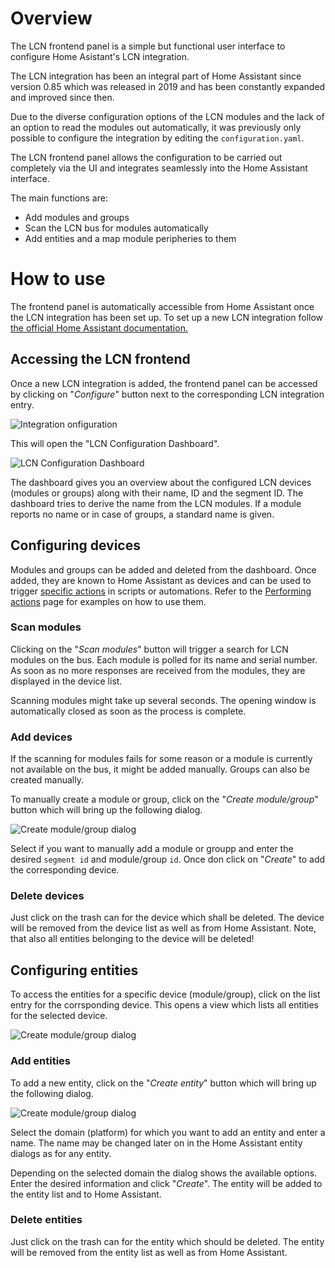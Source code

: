 # Overview

The LCN frontend panel is a simple but functional user interface to configure Home Asistant's LCN integration.

The LCN integration has been an integral part of Home Assistant since version 0.85 which was released in 2019 and has been constantly expanded and improved since then.

Due to the diverse configuration options of the LCN modules and the lack of an option to read the modules out automatically, it was previously only possible to configure the integration by editing the `configuration.yaml`.

The LCN frontend panel allows the configuration to be carried out completely via the UI and integrates seamlessly into the Home Assistant interface.

The main functions are:

- Add modules and groups
- Scan the LCN bus for modules automatically
- Add entities and a map module peripheries to them

# How to use

The frontend panel is automatically accessible from Home Assistant once the LCN integration has been set up.
To set up a new LCN integration follow [the official Home Assistant documentation.](https://www.home-assistant.io/integrations/lcn/)

## Accessing the LCN frontend

Once a new LCN integration is added, the frontend panel can be accessed by clicking on "_Configure_" button next to the corresponding LCN integration entry.

![Integration onfiguration](./assets/lcn_integration_configuration.png?raw=true)

This will open the "LCN Configuration Dashboard".

![LCN Configuration Dashboard](./assets/lcn_dashboard.png?raw=true)

The dashboard gives you an overview about the configured LCN devices (modules or groups) along with their name, ID and the segment ID. The dashboard tries to derive the name from the LCN modules. If a module reports no name or in case of groups, a standard name is given.

## Configuring devices

Modules and groups can be added and deleted from the dashboard. Once added, they are known to Home Assistant as devices and can be used to trigger [specific actions](https://www.home-assistant.io/integrations/lcn/#actions) in scripts or automations. Refer to the [Performing actions](https://www.home-assistant.io/docs/scripts/perform-actions/) page for examples on how to use them.

### Scan modules

Clicking on the "_Scan modules_" button will trigger a search for LCN modules on the bus. Each module is polled for its name and serial number. As soon as no more responses are received from the modules, they are displayed in the device list.

Scanning modules might take up several seconds. The opening window is automatically closed as soon as the process is complete.

### Add devices

If the scanning for modules fails for some reason or a module is currently not available on the bus, it might be added manually. Groups can also be created manually.

To manually create a module or group, click on the "_Create module/group_" button which will bring up the following dialog.

![Create module/group dialog](./assets/lcn_create_device.png?raw=true)

Select if you want to manually add a module or groupp and enter the desired `segment id` and module/group `id`. Once don click on "_Create_" to add the corresponding device.

### Delete devices

Just click on the trash can for the device which shall be deleted. The device will be removed from the device list as well as from Home Assistant. Note, that also all entities belonging to the device will be deleted!

## Configuring entities

To access the entities for a specific device (module/group), click on the list entry for the corrsponding device. This opens a view which lists all entities for the selected device.

![Create module/group dialog](./assets/lcn_entities.png?raw=true)

### Add entities

To add a new entity, click on the "_Create entity_" button which will bring up the following dialog.

![Create module/group dialog](./assets/lcn_create_entity.png?raw=true)

Select the domain (platform) for which you want to add an entity and enter a name. The name may be changed later on in the Home Assistant entity dialogs as for any entity.

Depending on the selected domain the dialog shows the available options. Enter the desired information and click "_Create_". The entity will be added to the entity list and to Home Assistant.

### Delete entities

Just click on the trash can for the entity which should be deleted. The entity will be removed from the entity list as well as from Home Assistant.
